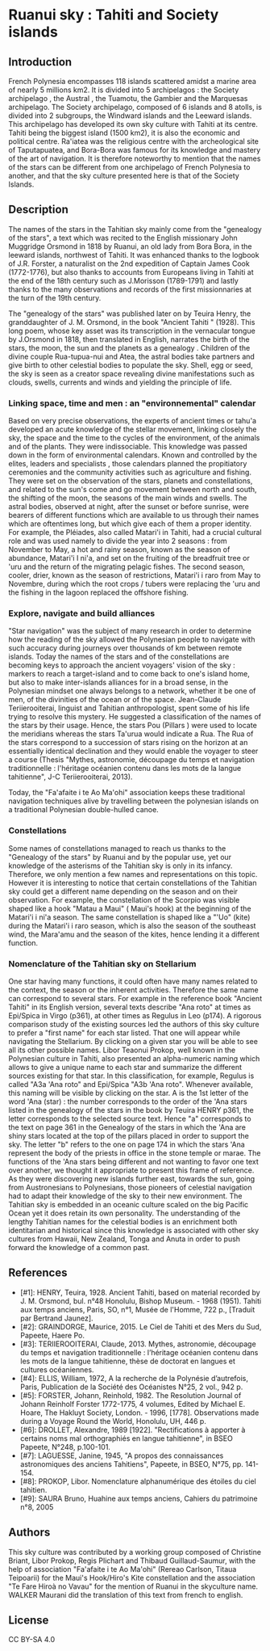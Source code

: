 # Ruanui sky : Tahiti and Society islands

## Introduction

French Polynesia encompasses 118 islands scattered amidst a marine area of nearly 5 millions km2. It is divided into 5 archipelagos : the Society archipelago , the Austral , the Tuamotu, the Gambier and the Marquesas archipelago. The Society archipelago, composed of 6 islands and 8 atolls, is divided into 2 subgroups, the Windward islands and the Leeward islands. This archipelago has developed its own sky culture with Tahiti at its centre. Tahiti being the biggest island (1500 km2), it is also the economic and political centre. Ra'iatea was the religious centre with the archeological site of Taputapuatea, and Bora-Bora was famous for its knowledge and mastery of the art of navigation. It is therefore noteworthy to mention that the names of the stars can be different from one archipelago of French Polynesia to another, and that the sky culture presented here is that of the Society Islands.

## Description

The names of the stars in the Tahitian sky mainly come from the "genealogy of the stars", a text which was recited to the English missionary John Muggridge Orsmond in 1818 by Ruanui, an old lady from Bora Bora, in the leeward islands, northwest of Tahiti. It was enhanced thanks to the logbook of J.R. Forster, a naturalist on the 2nd expedition of Captain James Cook (1772-1776), but also thanks to accounts from Europeans living in Tahiti at the end of the 18th century such as J.Morisson (1789-1791) and lastly thanks to the many observations and records of the first missionnaries at the turn of the 19th century.

The "genealogy of the stars" was published later on by Teuira Henry, the granddaughter of J. M. Orsmond, in the book "Ancient Tahiti " (1928). This long poem, whose key asset was its transcription in the vernacular tongue by J.Orsmond in 1818, then translated in English, narrates the birth of the stars, the moon, the sun and the planets as a genealogy . Children of the divine couple Rua-tupua-nui and Atea, the astral bodies take partners and give birth to other celestial bodies to populate the sky. Shell, egg or seed, the sky is seen as a creator space revealing divine manifestations such as clouds, swells, currents and winds and yielding the principle of life.

### Linking space, time and men : an "environnemental" calendar

Based on very precise observations, the experts of ancient times or tahu'a developed an acute knowledge of the stellar movement, linking closely the sky, the space and the time to the cycles of the environment, of the animals and of the plants. They were indissociable. This knowledge was passed down in the form of environmental calendars. Known and controlled by the elites, leaders and specialists , those calendars planned the propitiatory ceremonies and the community activities such as agriculture and fishing. They were set on the observation of the stars, planets and constellations, and related to the sun's come and go movement between north and south, the shifting of the moon, the seasons of the main winds and swells. The astral bodies, observed at night, after the sunset or before sunrise, were bearers of different functions which are available to us through their names which are oftentimes long, but which give each of them a proper identity. For example, the Pléiades, also called Matari'i in Tahiti, had a crucial cultural role and was used namely to divide the year into 2 seasons : from November to May, a hot and rainy season, known as the season of abundance, Matari'i I ni'a, and set on the fruiting of the breadfruit tree or 'uru and the return of the migrating pelagic fishes. The second season, cooler, drier, known as the season of restrictions, Matari'i i raro from May to Novembre, during which the root crops / tubers were replacing the 'uru and the fishing in the lagoon replaced the offshore fishing.</p>

### Explore, navigate and build alliances

"Star navigation" was the subject of many research in order to determine how the reading of the sky allowed the Polynesian people to navigate with such accuracy during journeys over thousands of km between remote islands. Today the names of the stars and of the constellations are becoming keys to approach the ancient voyagers' vision of the sky : markers to reach a target-island and to come back to one's island home, but also to make inter-islands alliances for in a broad sense, in the Polynesian mindset one always belongs to a network, whether it be one of men, of the divinities of the ocean or of the space. Jean-Claude Teriierooiterai, linguist and Tahitian anthropologist, spent some of his life trying to resolve this mystery. He suggested a classification of the names of the stars by their usage. Hence, the stars Pou (Pillars ) were used to locate the meridians whereas the stars Ta'urua would indicate a Rua. The Rua of the stars correspond to a succession of stars rising on the horizon at an essentially identical declination and they would enable the voyager to steer a course (Thesis "Mythes, astronomie, découpage du temps et navigation traditionnelle : l'héritage océanien contenu dans les mots de la langue tahitienne", J-C Teriierooiterai, 2013).

Today, the "Fa'afaite i te Ao Ma'ohi" association keeps these traditional navigation techniques alive by travelling between the polynesian islands on a traditional Polynesian double-hulled canoe.</p>

### Constellations

Some names of constellations managed to reach us thanks to the "Genealogy of the stars" by Ruanui and by the popular use, yet our knowledge of the asterisms of the Tahitian sky is only in its infancy. Therefore, we only mention a few names and representations on this topic. However it is interesting to notice that certain constellations of the Tahitian sky could get a different name depending on the season and on their observation. For example, the constellation of the Scorpio was visible shaped like a hook "Matau a Maui" ( Maui's hook) at the beginning of the Matari'i i ni'a season. The same constellation is shaped like a "'Uo" (kite) during the Matari'i i raro season, which is also the season of the southeast wind, the Mara'amu and the season of the kites, hence lending it a different function.</p>

### Nomenclature of the Tahitian sky on Stellarium

One star having many functions, it could often have many names related to the context, the season or the inherent activities. Therefore the same name can correspond to several stars. For example in the reference book "Ancient Tahiti" in its English version, several texts describe "Ana roto" at times as Epi/Spica in Virgo (p361), at other times as Regulus in Leo (p174). A rigorous comparison study of the existing sources led the authors of this sky culture to prefer a "first name" for each star listed. That one will appear while navigating the Stellarium. By clicking on a given star you will be able to see all its other possible names. Libor Teaonui Prokop, well known in the Polynesian culture in Tahiti, also presented an alpha-numeric naming which allows to give a unique name to each star and summarize the different sources existing for that star. In this classification, for example, Regulus is called "A3a 'Ana roto" and Epi/Spica "A3b 'Ana roto". Whenever available, this naming will be visible by clicking on the star. A is the 1st letter of the word 'Ana (star) : the number corresponds to the order of the 'Ana stars listed in the genealogy of the stars in the book by Teuira HENRY p361, the letter corresponds to the selected source text. Hence "a" corresponds to the text on page 361 in the Genealogy of the stars in which the 'Ana are shiny stars located at the top of the pillars placed in order to support the sky. The letter "b" refers to the one on page 174 in which the stars 'Ana represent the body of the priests in office in the stone temple or marae. The functions of the 'Ana stars being different and not wanting to favor one text over another, we thought it appropriate to present this frame of reference. As they were discovering new islands further east, towards the sun, going from Austronesians to Polynesians, those pioneers of celestial navigation had to adapt their knowledge of the sky to their new environment. The Tahitian sky is embedded in an oceanic culture scaled on the big Pacific Ocean yet it does retain its own personality. The understanding of the lengthy Tahitian names for the celestial bodies is an enrichment both identitarian and historical since this knowledge is associated with other sky cultures from Hawaii, New Zealand, Tonga and Anuta in order to push forward the knowledge of a common past.</p>

## References
 
- [#1]: HENRY, Teuira, 1928. Ancient Tahiti, based on material recorded by J. M. Orsmond, bul. n°48 Honolulu, Bishop Museum. - 1968 (1951). Tahiti aux temps anciens, Paris, SO, n°1, Musée de l'Homme, 722 p., [Traduit par Bertrand Jaunez].
- [#2]: GRAINDORGE, Maurice, 2015. Le Ciel de Tahiti et des Mers du Sud, Papeete, Haere Po.
- [#3]: TERIIEROOITERAI, Claude, 2013. Mythes, astronomie, découpage du temps et navigation traditionnelle : l’héritage océanien contenu dans les mots de la langue tahitienne, thèse de doctorat en langues et cultures océaniennes.
- [#4]: ELLIS, William, 1972, A la recherche de la Polynésie d’autrefois, Paris, Publication de la Société des Océanistes N°25, 2 vol., 942 p.
- [#5]: FORSTER, Johann, Reinhold, 1982. The Resolution Journal of Johann Reinholf Forster 1772-1775, 4 volumes, Edited by Michael E. Hoare, The Hakluyt Society, London. - 1996, [1778]. Observations made during a Voyage Round the World, Honolulu, UH, 446 p.
- [#6]: DROLLET, Alexandre, 1989 [1922]. "Rectifications à apporter à certains noms mal orthographiés en langue tahitienne", in BSEO Papeete, N°248, p.100-101.
- [#7]: LAGUESSE, Janine, 1945, "A propos des connaissances astronomiques des anciens Tahitiens", Papeete, in BSEO, N°75, pp. 141-154.
- [#8]: PROKOP, Libor. Nomenclature alphanumérique des étoiles du ciel tahitien.
- [#9]:  SAURA Bruno, Huahine aux temps anciens, Cahiers du patrimoine n°8, 2005

## Authors

This sky culture was contributed by a working group composed of Christine Briant, Libor Prokop, Regis Plichart and Thibaud Guillaud-Saumur, with the help of association "Fa'afaite i te Ao Ma'ohi" (Rereao Carlson, Titaua Teipoarii) for the Maui's Hook/Hiro's Kite constellation and the association "Te Fare Hiroà no Vavau" for the mention of Ruanui in the skyculture name. WALKER Maurani did the translation of this text from french to english.

## License

CC BY-SA 4.0

